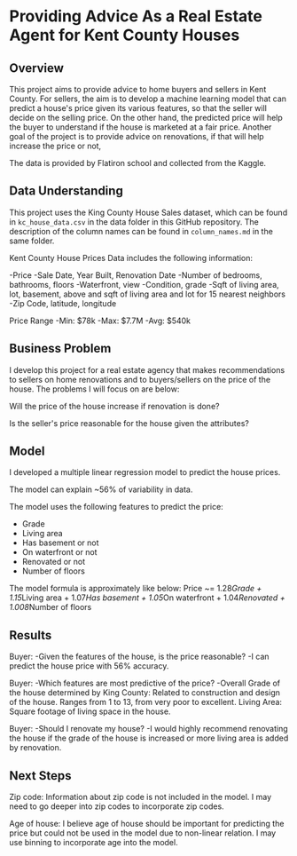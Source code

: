 # Providing Advice As a Real Estate Agent for Kent County Houses

## Overview

This project aims to provide advice to home buyers and sellers in Kent County. For sellers, the aim is to develop a machine learning model that can predict a house's price given its various features, so that the seller will decide on the selling price. On the other hand, the predicted price will help the buyer to understand if the house is marketed at a fair price. Another goal of the project is to provide advice on renovations, if that will help increase the price or not,

The data is provided by Flatiron school and collected from the Kaggle. 


## Data Understanding


This project uses the King County House Sales dataset, which can be found in  `kc_house_data.csv` in the data folder in this GitHub repository. The description of the column names can be found in `column_names.md` in the same folder. 

Kent County House Prices Data includes the following information:

-Price
-Sale Date, Year Built, Renovation Date
-Number of bedrooms, bathrooms, floors
-Waterfront, view
-Condition, grade
-Sqft of living area, lot, basement, above and sqft of living area and lot for 15 nearest neighbors
-Zip Code, latitude, longitude

Price Range
-Min: $78k
-Max: $7.7M
-Avg: $540k


## Business Problem


I develop this project for a real estate agency that makes recommendations to sellers on home renovations and to buyers/sellers on the price of the house. The problems I will focus on are below:

Will the price of the house increase if renovation is done?

Is the seller's price reasonable for the house given the attributes?

## Model

I developed a multiple linear regression model to predict the house prices.

The model can explain ~56% of variability in data.

The model uses the following features to predict the price:
* Grade
* Living area
* Has basement or not
* On waterfront or not
* Renovated or not
* Number of floors

The model formula is approximately like below:
Price ~=   1.28*Grade + 1.15*Living area + 1.07*Has basement + 1.05*On waterfront + 1.04*Renovated + 1.008*Number of floors


## Results


Buyer:
-Given the features of the house, is the price reasonable?
-I can predict the house price with 56% accuracy.

Buyer:
-Which features are most predictive of the price?
-Overall Grade of the house determined by King County: Related to construction and design of the house. Ranges from 1 to 13, from very poor to excellent.
Living Area: Square footage of living space in the house.

Buyer:
-Should I renovate my house?
-I would highly recommend renovating the house if the grade of the house is increased or more living area is added by renovation.


## Next Steps

Zip code: Information about zip code is not included in the model. I may need to go deeper into zip codes to incorporate zip codes.

Age of house: I believe age of house should be important for predicting the price but could not be used in the model due to non-linear relation. I may use binning to incorporate age into the model.



